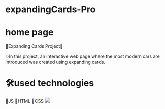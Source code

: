 # expandingCards-Pro

<h1>home page</h1>
🚀Expanding Cards Project🚀

✨In this project, an interactive web page where the most modern cars are introduced was created using expanding cards.



<h1>🛠used technologies</h1>
📌JS
📌HTML
📌CSS
<img src="./cars-img/expandingCards-Pro.gif"/>
